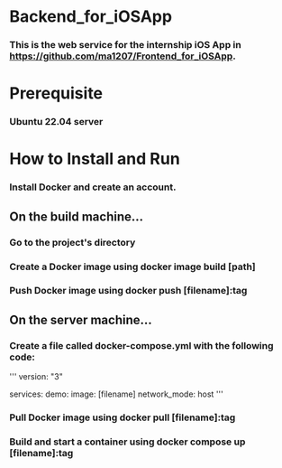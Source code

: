 # Backend_for_iOSApp
### This is the web service for the internship iOS App in https://github.com/ma1207/Frontend_for_iOSApp.
# Prerequisite
### Ubuntu 22.04 server
# How to Install and Run 
### Install Docker and create an account.
## On the build machine...
### Go to the project's directory
### Create a Docker image using docker image build [path]
### Push Docker image using docker push [filename]:tag
## On the server machine...
### Create a file called docker-compose.yml with the following code:
'''
version: "3"

services:
  demo:
    image: [filename]
    network_mode: host
'''
    
### Pull Docker image using docker pull [filename]:tag
### Build and start a container using docker compose up [filename]:tag
